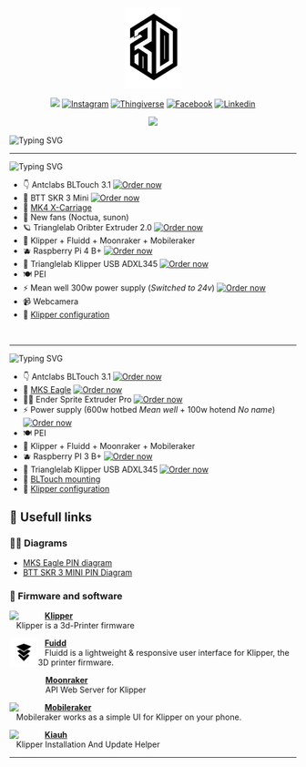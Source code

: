 <p align="center">
  <img width="100" src="/megas/.fluidd-theme/logo.png">
</p>
<p align="center">
<a href="https://twitter.com/dutchakdev2">
    <img src="https://img.shields.io/twitter/follow/dutchakdev2?label=&style=for-the-badge&logo=X&color=black"></a>
<a href="https://www.instagram.com/dutchakdev">
<img alt="Instagram" src="https://img.shields.io/badge/-badge?style=for-the-badge&logo=instagram&logoColor=white&color=black"></a>
<a href="https://www.thingiverse.com/dutchakdev/designs">
<img alt="Thingiverse" src="https://img.shields.io/badge/Thingiverse-badge?style=for-the-badge&logo=thingiverse&logoColor=white&color=black"></a>
<a href="https://fb.com/dutchakdev2">
    <img alt="Facebook" src="https://img.shields.io/badge/-badge?style=for-the-badge&logo=facebook&logoColor=white&color=black"></a>
<a href="https://ua.linkedin.com/in/dutchakdev">
    <img alt="Linkedin" src="https://img.shields.io/badge/-badge?style=for-the-badge&logo=linkedin&logoColor=white&color=black"></a>
</p>
<p align="center">
    <a href="https://savelife.in.ua/en/">
        <img src="https://img.shields.io/badge/Support-Ukraine-FFD500?style=flat&labelColor=005BBB" />
    </a>
</p>

<p align="left">
<img src="https://readme-typing-svg.demolab.com?font=Roboto&repeat=false&weight=500&pause=1000&color=d92632&random=false&width=230&lines=🖨️ My+Anycubic+printers:" alt="Typing SVG" />
</p>

----

<p align="left">
<img src="https://readme-typing-svg.demolab.com?font=Roboto&repeat=false&weight=500&pause=1000&color=d92632&random=false&width=230&lines=🦄 Anycubic Mega S" alt="Typing SVG" />
</p>

- 👇 Antclabs BLTouch 3.1 [![Order now](https://img.shields.io/badge/Order_-black?style=flat-square&logo=shopee&logoColor=white&labelColor=black&color=black)](https://s.click.aliexpress.com/e/_Eue1Vsv)
- 🌳 BTT SKR 3 Mini [![Order now](https://img.shields.io/badge/Order_-black?style=flat-square&logo=shopee&logoColor=white&labelColor=black&color=black)](https://s.click.aliexpress.com/e/_mt2Vl5m)
- 👊 [MK4 X-Carriage](https://www.thingiverse.com/thing:3537449)
- 🪭 New fans (Noctua, sunon)
- 🪐 Trianglelab Oribter Extruder 2.0 [![Order now](https://img.shields.io/badge/Order_-black?style=flat-square&logo=shopee&logoColor=white&labelColor=black&color=black)](https://s.click.aliexpress.com/e/_mL8KvIY)
- 🍹 Klipper + Fluidd + Moonraker + Mobileraker
- 🫐 Raspberry Pi 4 B+ [![Order now](https://img.shields.io/badge/Order_-black?style=flat-square&logo=shopee&logoColor=white&labelColor=black&color=black)](https://s.click.aliexpress.com/e/_oDFs5ww)
- 🫨 Trianglelab Klipper USB ADXL345 [![Order now](https://img.shields.io/badge/Order_-black?style=flat-square&logo=shopee&logoColor=white&labelColor=black&color=black)](https://s.click.aliexpress.com/e/_okBExoO)
- 🍽️ PEI
- ⚡️ Mean well 300w power supply (*Switched to 24v*) [![Order now](https://img.shields.io/badge/Order_-black?style=flat-square&logo=shopee&logoColor=white&labelColor=black&color=black)](https://s.click.aliexpress.com/e/_mN3d8nI)
- 📹 Webcamera
- 💾 [Klipper configuration](/megas/)

<br/> 

----
<p align="left">
<img src="https://readme-typing-svg.demolab.com?font=Roboto&repeat=false&weight=500&pause=1000&color=d92632&random=false&width=230&lines=🔥 Anycubic Chiron Ender" alt="Typing SVG" />
</p>

- 👇 Antclabs BLTouch 3.1 [![Order now](https://img.shields.io/badge/Order_-black?style=flat-square&logo=shopee&logoColor=white&labelColor=black&color=black)](https://s.click.aliexpress.com/e/_Eue1Vsv)
- 🦅 [MKS Eagle](https://github.com/makerbase-mks/MKS-EAGLE) [![Order now](https://img.shields.io/badge/Order_-black?style=flat-square&logo=shopee&logoColor=white&labelColor=black&color=black)](https://s.click.aliexpress.com/e/_omuAQv4)
- 🧝‍♀️ Ender Sprite Extruder Pro [![Order now](https://img.shields.io/badge/Order_-black?style=flat-square&logo=shopee&logoColor=white&labelColor=black&color=black)](https://s.click.aliexpress.com/e/_oFpNpxG)
- ⚡️ Power supply (600w hotbed *Mean well* + 100w hotend *No name*) [![Order now](https://img.shields.io/badge/Order_-black?style=flat-square&logo=shopee&logoColor=white&labelColor=black&color=black)](https://s.click.aliexpress.com/e/_ontdkk6)
- 🍽️ PEI
- 🍹 Klipper + Fluidd + Moonraker + Mobileraker
- 🫐 Raspberry PI 3 B+ [![Order now](https://img.shields.io/badge/Order_-black?style=flat-square&logo=shopee&logoColor=white&labelColor=black&color=black)](https://s.click.aliexpress.com/e/_oDFs5ww)
- 🫨 Trianglelab Klipper USB ADXL345 [![Order now](https://img.shields.io/badge/Order_-black?style=flat-square&logo=shopee&logoColor=white&labelColor=black&color=black)](https://s.click.aliexpress.com/e/_okBExoO)
- 🥷 [BLTouch mounting](https://www.thingiverse.com/thing:6337353)
- 💾 [Klipper configuration](/chiron/)


## 🙏 Usefull links
### 👨‍🔬 Diagrams
- [MKS Eagle PIN diagram](https://github.com/makerbase-mks/MKS-EAGLE/blob/0838a68b5ba4e463721a914e19f344667ca50438/hardware/MKS%20Eagle%20V1.0_001/MKS%20Eagle%20V1.0_001%20PIN.pdf)
- [BTT SKR 3 MINI PIN Diagram](https://github.com/bigtreetech/BIGTREETECH-SKR-mini-E3/blob/master/hardware/BTT%20SKR%20MINI%20E3%20V3.0/Hardware/BTT%20E3%20SKR%20MINI%20V3.0_PIN.pdf)

### 💾 Firmware and software
[<img width="50" align="left" src="https://avatars.githubusercontent.com/u/90982958?s=50&v=4" />](https://www.klipper3d.org/)

&nbsp;&nbsp;&nbsp;[**Klipper**](https://www.klipper3d.org/) \
&nbsp;&nbsp;&nbsp;Klipper is a 3d-Printer firmware
<br/>

[<img width="50" align="left" src="https://raw.githubusercontent.com/fluidd-core/fluidd/develop/public/logo_fluidd.svg" />](https://docs.fluidd.xyz/)

&nbsp;&nbsp;&nbsp;[**Fuidd**](https://docs.fluidd.xyz/) \
&nbsp;&nbsp;&nbsp;Fluidd is a lightweight & responsive user interface for Klipper, the 3D printer firmware.
<br/>


&nbsp;&nbsp;&nbsp;&nbsp;&nbsp;&nbsp;&nbsp;&nbsp;&nbsp;&nbsp;&nbsp;&nbsp;&nbsp;&nbsp;&nbsp;&nbsp;[**Moonraker**](https://github.com/Arksine/moonraker) \
&nbsp;&nbsp;&nbsp;&nbsp;&nbsp;&nbsp;&nbsp;&nbsp;&nbsp;&nbsp;&nbsp;&nbsp;&nbsp;&nbsp;&nbsp;&nbsp;API Web Server for Klipper
<br/>

[<img width="50" align="left" src="https://mobileraker.com/img/mr_logo.png"/>](https://mobileraker.com/)

&nbsp;&nbsp;&nbsp;[**Mobileraker**](https://mobileraker.com/) \
&nbsp;&nbsp;&nbsp;Mobileraker works as a simple UI for Klipper on your phone.
<br/>

[<img width="50" align="left" src="https://raw.githubusercontent.com/dw-0/kiauh/master/resources/screenshots/kiauh.png" />](https://github.com/dw-0/kiauh)
&nbsp;&nbsp;&nbsp;[**Kiauh**](https://github.com/dw-0/kiauh) \
&nbsp;&nbsp;&nbsp;Klipper Installation And Update Helper
<br/>

</p>

----
